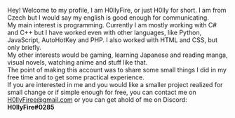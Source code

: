 Hey! Welcome to my profile, I am H0llyFire, or just H0lly for short. I am from Czech but I would say my english is good enough for communicating.<br>
My main interest is programming. Currently I am mostly working with C# and C++ but I have worked even with other languages, like Python, JavaScript, AutoHotKey and PHP. I also worked with HTML and CSS, but only briefly.<br>
My other interests would be gaming, learning Japanese and reading manga, visual novels, watching anime and stuff like that.<br>
The point of making this account was to share some small things I did in my free time and to get some practical experience.<br>
If you are interested in me and you would like a smaller project realized for small change or if simple enough for free, you can contact me on H0llyFiree@gmail.com or you can get ahold of me on Discord: **H0llyFire#0285**

